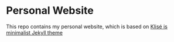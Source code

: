 # Personal Website

This repo contains my personal website, which is based on [Klisé is minimalist Jekyll theme](https://github.com/piharpi/jekyll-klise)